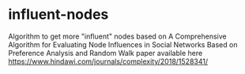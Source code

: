 # influent-nodes

Algorithm to get more "influent" nodes based on A Comprehensive Algorithm for Evaluating Node Influences in Social Networks Based on Preference Analysis and Random Walk paper available here https://www.hindawi.com/journals/complexity/2018/1528341/
